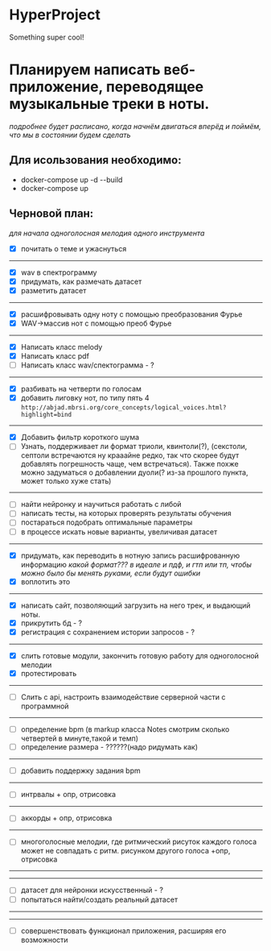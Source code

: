 # HyperProject
Something super cool!

# **Планируем написать веб-приложение, переводящее музыкальные треки в ноты.**
*подробнее будет расписано, когда начнём двигаться вперёд и поймём, что мы в состоянии будем сделать*

## Для исользования необходимо:
  * docker-compose up -d --build
  * docker-compose up

## **Черновой план:** 
*для начала одноголосная мелодия одного инструмента*
  - [x] почитать о теме и ужаснуться
  ----
  - [x] wav в спектрограмму 
  - [x] придумать, как размечать датасет
  - [x] разметить датасет
  ----
  - [x] расшифровывать одну ноту с помощью преобразования Фурье 
  - [x] WAV->массив нот с помощью преоб Фурье
  ----
  - [x] Написать класс melody 
  - [x] Написать класс pdf
  - [ ] Написать класс wav/спектограмма - ?
  ----
  - [x] разбивать на четверти по голосам
  - [x] добавить лиговку нот, по типу пять 4 ```http://abjad.mbrsi.org/core_concepts/logical_voices.html?highlight=bind```
  ----
  - [x] Добавить фильтр короткого шума
  - [ ] Узнать, поддерживает ли формат триоли, квинтоли(?), (секстоли, септоли встречаются ну крааайне редко, так что скорее будут добавлять погрешность чаще, чем встречаться). Также похже можно задуматься о добавлении дуоли(? из-за прошлого пункта, может только хуже стать)
  
  ----
  - [ ] найти нейронку и научиться работать с либой
  - [ ] написать тесты, на которых проверять результаты обучения
  - [ ] постараться подобрать оптимальные параметры
  - [ ] в процессе искать новые варианты, увеличивая датасет
  ----
  - [x] придумать, как переводить в нотную запись расшифрованную информацию
  *какой формат??? в идеале и пдф, и гтп или тп, чтобы можно было бы менять руками, если будут ошибки*
  - [x] воплотить это
  ----
  - [x] написать сайт, позволяющий загрузить на него трек, и выдающий ноты.
  - [x] прикрутить бд - ?
  - [x] регистрация с сохранением истории запросов - ?
  ---- 
  - [x] слить готовые модули, закончить готовую работу для одноголосной мелодии
  - [x] протестировать
  ----
  - [ ] Слить с api, настроить взаимодействие серверной части с программной
  ----
  - [ ] определение bpm (в markup класса Notes смотрим сколько четвертей в минуте,такой и темп)
  - [ ] определение размера - ??????(надо ридумать как)
  ----
  - [ ] добавить поддержку задания bpm
  ----
  - [ ] интрвалы + опр, отрисовка
  ----
  - [ ] аккорды + опр, отрисовка
  ----
  - [ ] многоголосные мелодии, где ритмический рисуток каждого голоса может не совпадать с ритм. рисунком другого голоса +опр, отрисовка
  ----
  
  ----
  - [ ] датасет для нейронки искусственный - ?
  - [ ] попытаться найти/создать реальный датасет
  ----
  
  ----
  - [ ] совершенствовать функционал приложения, расширяя его возможности
